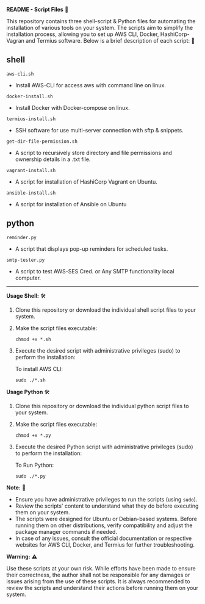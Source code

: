 **README - Script Files**  📝

This repository contains three shell-script & Python files for automating the installation of various tools on your system. The scripts aim to simplify the installation process, allowing you to set up AWS CLI, Docker, HashiCorp-Vagran and Termius software. Below is a brief description of each script: 🚀

## shell

``aws-cli.sh``  
- Install AWS-CLI for access aws with command line on linux.

``docker-install.sh``  
- Install Docker with Docker-compose on linux.

``termius-install.sh``  
- SSH software for use multi-server connection with sftp & snippets.

``get-dir-file-permission.sh`` 
- A script to recursively store directory and file permissions and ownership details in a .txt file.

``vagrant-install.sh``
- A script for installation of HashiCorp Vagrant on Ubuntu.

``ansible-install.sh``
- A script for installation of Ansible on Ubuntu

## python

``reminder.py``
- A script that displays pop-up reminders for scheduled tasks.

``smtp-tester.py``
- A script to test AWS-SES Cred. or Any SMTP functionality local computer.

----------------------------------------------------------

**Usage Shell:** 🛠️

1. Clone this repository or download the individual shell script files to your system.

2. Make the script files executable: 

   ```
   chmod +x *.sh
   ```

3. Execute the desired script with administrative privileges (sudo) to perform the installation:

   To install AWS CLI:
     ```
     sudo ./*.sh
     ```
**Usage Python** 🛠️

1. Clone this repository or download the individual python script files to your system.

2. Make the script files executable:

   ```
   chmod +x *.py
   ```

3. Execute the desired Python script with administrative privileges (sudo) to perform the installation:

   To Run Python:
     ```
     sudo ./*.py
     ```

**Note:** 📌

- Ensure you have administrative privileges to run the scripts (using `sudo`).
- Review the scripts' content to understand what they do before executing them on your system.
- The scripts were designed for Ubuntu or Debian-based systems. Before running them on other distributions, verify compatibility and adjust the package manager commands if needed.
- In case of any issues, consult the official documentation or respective websites for AWS CLI, Docker, and Termius for further troubleshooting.

**Warning:** ⚠️

Use these scripts at your own risk. While efforts have been made to ensure their correctness, the author shall not be responsible for any damages or issues arising from the use of these scripts. It is always recommended to review the scripts and understand their actions before running them on your system.
